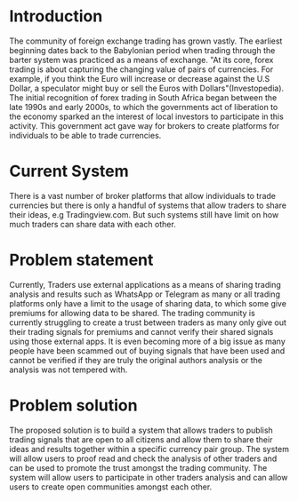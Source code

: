 # Introduction

The community of foreign exchange trading has grown vastly. The earliest beginning dates back to the Babylonian period when trading through the barter system was practiced as a means of exchange. "At its core, forex trading is about capturing the changing value of pairs of currencies. For example, if you think the Euro will increase or decrease against the U.S Dollar, a speculator might buy or sell the Euros with Dollars"(Investopedia). The initial recognition of forex trading in South Africa began between the late 1990s and early 2000s, to which the governments act of liberation to the economy sparked an the interest of local investors to participate in this activity. This government act gave way for brokers to create platforms for individuals to be able to trade currencies.

# Current System

There is a vast number of broker platforms that allow individuals to trade currencies but there is only a handful of systems that allow traders to share their ideas, e.g Tradingview.com. But such systems still have limit on how much traders can share data with each other.

# Problem statement

Currently, Traders use external applications as a means of sharing trading analysis and results such as WhatsApp or Telegram as many or all trading platforms only have a limit to the usage of sharing data, to which some give premiums for allowing data to be shared. The trading community is currently struggling to create a trust between traders as many only give out their trading signals for premiums and cannot verify their shared signals using those external apps. It is even becoming more of a big issue as many people have been scammed out of buying signals that have been used and cannot be verified if they are truly the original authors analysis or the analysis was not tempered with.

# Problem solution

The proposed solution is to build a system that allows traders to publish trading signals that are open to all citizens and allow them to share their ideas and results together within a specific currency pair group. The system will allow users to proof read and check the analysis of other traders and can be used to promote the trust amongst the trading community. The system will allow users to participate in other traders analysis and can allow users to create open communities amongst each other.


